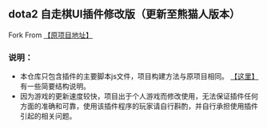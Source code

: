 
## dota2 自走棋UI插件修改版（更新至熊猫人版本） 
Fork From <a href="https://github.com/auto-chess-ui-mod/source" >【原项目地址】</a>



### 说明：
  * 本仓库只包含插件的主要脚本js文件，项目构建方法与原项目相同。  <a target="_blank" href="https://www.cnblogs.com/sslin/p/13045351.html">【这里】</a>有一些简要结构说明。
  * 因为游戏的更新速度较快，项目出于个人游戏而修改使用，无法保证插件任何方面的准确和可靠，使用该插件程序的玩家请自行斟酌，并自行承担使用插件引起的相关问题。
